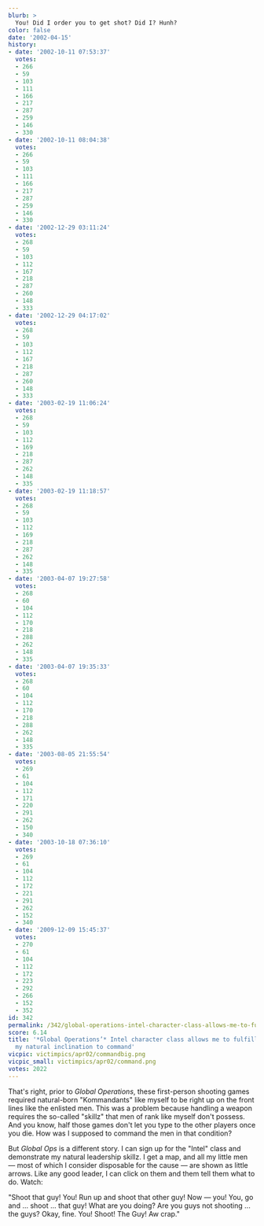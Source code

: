 ```yaml
---
blurb: >
  You! Did I order you to get shot? Did I? Hunh?
color: false
date: '2002-04-15'
history:
- date: '2002-10-11 07:53:37'
  votes:
  - 266
  - 59
  - 103
  - 111
  - 166
  - 217
  - 287
  - 259
  - 146
  - 330
- date: '2002-10-11 08:04:38'
  votes:
  - 266
  - 59
  - 103
  - 111
  - 166
  - 217
  - 287
  - 259
  - 146
  - 330
- date: '2002-12-29 03:11:24'
  votes:
  - 268
  - 59
  - 103
  - 112
  - 167
  - 218
  - 287
  - 260
  - 148
  - 333
- date: '2002-12-29 04:17:02'
  votes:
  - 268
  - 59
  - 103
  - 112
  - 167
  - 218
  - 287
  - 260
  - 148
  - 333
- date: '2003-02-19 11:06:24'
  votes:
  - 268
  - 59
  - 103
  - 112
  - 169
  - 218
  - 287
  - 262
  - 148
  - 335
- date: '2003-02-19 11:18:57'
  votes:
  - 268
  - 59
  - 103
  - 112
  - 169
  - 218
  - 287
  - 262
  - 148
  - 335
- date: '2003-04-07 19:27:58'
  votes:
  - 268
  - 60
  - 104
  - 112
  - 170
  - 218
  - 288
  - 262
  - 148
  - 335
- date: '2003-04-07 19:35:33'
  votes:
  - 268
  - 60
  - 104
  - 112
  - 170
  - 218
  - 288
  - 262
  - 148
  - 335
- date: '2003-08-05 21:55:54'
  votes:
  - 269
  - 61
  - 104
  - 112
  - 171
  - 220
  - 291
  - 262
  - 150
  - 340
- date: '2003-10-18 07:36:10'
  votes:
  - 269
  - 61
  - 104
  - 112
  - 172
  - 221
  - 291
  - 262
  - 152
  - 340
- date: '2009-12-09 15:45:37'
  votes:
  - 270
  - 61
  - 104
  - 112
  - 172
  - 223
  - 292
  - 266
  - 152
  - 352
id: 342
permalink: /342/global-operations-intel-character-class-allows-me-to-fulfill-at-long-last-my-natural-inclination-to-command/
score: 6.14
title: '*Global Operations’* Intel character class allows me to fulfill at long last
  my natural inclination to command'
vicpic: victimpics/apr02/commandbig.png
vicpic_small: victimpics/apr02/command.png
votes: 2022
---
```


That's right, prior to *Global Operations*, these first-person shooting
games required natural-born "Kommandants" like myself to be right up on
the front lines like the enlisted men. This was a problem because
handling a weapon requires the so-called "skillz" that men of rank like
myself don't possess. And you know, half those games don't let you type
to the other players once you die. How was I supposed to command the men
in that condition?

But *Global Ops* is a different story. I can sign up for the "Intel"
class and demonstrate my natural leadership skillz. I get a map, and all
my little men — most of which I consider disposable for the cause —
are shown as little arrows. Like any good leader, I can click on them
and them tell them what to do. Watch:

"Shoot that guy! You! Run up and shoot that other guy! Now — you! You,
go and ... shoot ... that guy! What are you doing? Are you guys not
shooting ... the guys? Okay, fine. You! Shoot! The Guy! Aw crap."